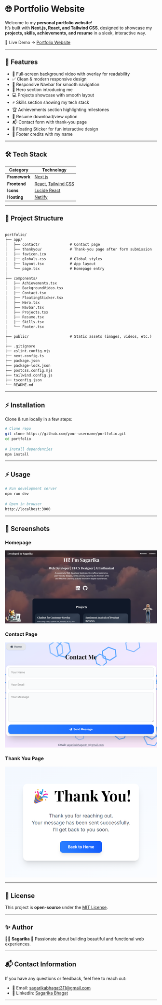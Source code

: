 # 🌐 Portfolio Website

Welcome to my **personal portfolio website**!  
It’s built with **Next.js, React, and Tailwind CSS**, designed to showcase my **projects, skills, achievements, and resume** in a sleek, interactive way.

🚀 Live Demo → [Portfolio Website](https://sagarika-portfoliowebsite.netlify.app/)

---

## 🚀 Features

- 🎥 Full-screen background video with overlay for readability  
- ✅ Clean & modern responsive design  
- 🧭 Responsive Navbar for smooth navigation  
- 🙋 Hero section introducing me  
- 💻 Projects showcase with smooth layout  
- ⚡ Skills section showing my tech stack  
- 🏆 Achievements section highlighting milestones  
- 📄 Resume download/view option  
- 📬 Contact form with thank-you page  
- 🎨 Floating Sticker for fun interactive design  
- 📌 Footer credits with my name  

---

## 🛠️ Tech Stack

| Category      | Technology                                                            |
| ------------- | --------------------------------------------------------------------- |
| **Framework** | [Next.js](https://nextjs.org/)                                        |
| **Frontend**  | [React](https://react.dev/), [Tailwind CSS](https://tailwindcss.com/) |
| **Icons**     | [Lucide React](https://lucide.dev/)                                   |
| **Hosting**   | [Netlify](https://www.netlify.com/)                                   |

---

## 📂 Project Structure

```

portfolio/
├── app/
│   ├── contact/              # Contact page
│   ├── thankyou/             # Thank-you page after form submission
│   ├── favicon.ico
│   ├── globals.css           # Global styles
│   ├── layout.tsx            # App layout
│   └── page.tsx              # Homepage entry
│
├── components/
│   ├── Achievements.tsx
│   ├── BackgroundVideo.tsx
│   ├── Contact.tsx
│   ├── FloatingSticker.tsx
│   ├── Hero.tsx
│   ├── Navbar.tsx
│   ├── Projects.tsx
│   ├── Resume.tsx
│   ├── Skills.tsx
│   └── Footer.tsx
│
├── public/                   # Static assets (images, videos, etc.)
│
├── .gitignore
├── eslint.config.mjs
├── next.config.ts
├── package.json
├── package-lock.json
├── postcss.config.mjs
├── tailwind.config.js
├── tsconfig.json
└── README.md

````

---

## ⚡ Installation

Clone & run locally in a few steps:

```bash
# Clone repo
git clone https://github.com/your-username/portfolio.git
cd portfolio

# Install dependencies
npm install
````

---

## ⚡ Usage

```bash
# Run development server
npm run dev

# Open in browser
http://localhost:3000
```

---

## 📸 Screenshots  

### Homepage  
![Homepage](./screenshots/Homepage.png)  

### Contact Page  
![Contact Page](./screenshots/Contactpage.png)  

### Thank You Page  
![Thank You Page](./screenshots/Thankyoupage.png)  

---

## 📜 License

This project is **open-source** under the [MIT License](LICENSE).

---

## ✨ Author

**👩‍💻 Sagarika**
📌 Passionate about building beautiful and functional web experiences.

---

## 📬 Contact Information

If you have any questions or feedback, feel free to reach out:

* 📧 Email: [sagarikabhagat311@gmail.com](mailto:sagarikabhagat311@gmail.com)
* 🔗 LinkedIn: [Sagarika Bhagat](https://linkedin.com/in/sagarika-bhagat)

---
